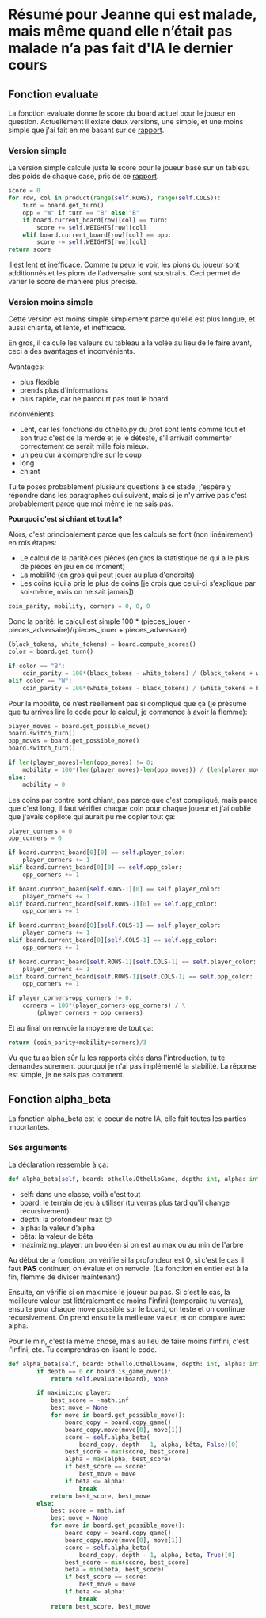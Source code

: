 # Résumé pour Jeanne qui est malade, mais même quand elle n’était pas malade n’a pas fait d'IA le dernier cours

## Fonction evaluate

La fonction evaluate donne le score du board actuel pour le joueur en question.
Actuellement il existe deux versions, une simple, et une moins simple que j'ai fait en me basant sur ce [rapport](https://courses.cs.washington.edu/courses/cse573/04au/Project/mini1/RUSSIA/Final_Paper.pdf).

### Version simple

La version simple calcule juste le score pour le joueur basé sur un tableau des poids de chaque case, pris de ce [rapport](https://courses.cs.washington.edu/courses/cse573/04au/Project/mini1/O-Thell-Us/Othellus.pdf).

```python
score = 0
for row, col in product(range(self.ROWS), range(self.COLS)):
    turn = board.get_turn()
    opp = "W" if turn == "B" else "B"
    if board.current_board[row][col] == turn:
        score += self.WEIGHTS[row][col]
    elif board.current_board[row][col] == opp:
        score -= self.WEIGHTS[row][col]
return score
```

Il est lent et inefficace.
Comme tu peux le voir, les pions du joueur sont additionnés et les pions de l'adversaire sont soustraits.
Ceci permet de varier le score de manière plus précise.

### Version moins simple

Cette version est moins simple simplement parce qu'elle est plus longue, et aussi chiante, et lente, et inefficace.

En gros, il calcule les valeurs du tableau à la volée au lieu de le faire avant, ceci a des avantages et inconvénients.

Avantages:

- plus flexible
- prends plus d'informations
- plus rapide, car ne parcourt pas tout le board

Inconvénients:

- Lent, car les fonctions du othello.py du prof sont lents comme tout et son truc c'est de la merde et je le déteste, s’il arrivait commenter correctement ce serait mille fois mieux.
- un peu dur à comprendre sur le coup
- long
- chiant

Tu te poses probablement plusieurs questions à ce stade, j'espère y répondre dans les paragraphes qui suivent, mais si je n'y arrive pas c'est probablement parce que moi même je ne sais pas.

**Pourquoi c'est si chiant et tout la?**

Alors, c'est principalement parce que les calculs se font (non linéairement) en rois étapes:

- Le calcul de la parité des pièces (en gros la statistique de qui a le plus de pièces en jeu en ce moment)
- La mobilité (en gros qui peut jouer au plus d'endroits)
- Les coins (qui a pris le plus de coins [je crois que celui-ci s'explique par soi-même, mais on ne sait jamais])

```python
coin_parity, mobility, corners = 0, 0, 0
```

Donc la parité: le calcul est simple 100 \* (pieces_jouer - pieces_adversaire)/(pieces_jouer + pieces_adversaire)

```python
(black_tokens, white_tokens) = board.compute_scores()
color = board.get_turn()

if color == "B":
    coin_parity = 100*(black_tokens - white_tokens) / (black_tokens + white_tokens)
elif color == "W":
    coin_parity = 100*(white_tokens - black_tokens) / (white_tokens + black_tokens)

```

Pour la mobilité, ce n’est réellement pas si compliqué que ça (je présume que tu arrives lire le code pour le calcul, je commence à avoir la flemme):

```python
player_moves = board.get_possible_move()
board.switch_turn()
opp_moves = board.get_possible_move()
board.switch_turn()

if len(player_moves)+len(opp_moves) != 0:
    mobility = 100*(len(player_moves)-len(opp_moves)) / (len(player_moves)+len(opp_moves))
else:
    mobility = 0
```

Les coins par contre sont chiant, pas parce que c'est compliqué, mais parce que c'est long, il faut vérifier chaque coin pour chaque joueur et j'ai oublié que j'avais copilote qui aurait pu me copier tout ça:

```python
player_corners = 0
opp_corners = 0

if board.current_board[0][0] == self.player_color:
    player_corners += 1
elif board.current_board[0][0] == self.opp_color:
    opp_corners += 1

if board.current_board[self.ROWS-1][0] == self.player_color:
    player_corners += 1
elif board.current_board[self.ROWS-1][0] == self.opp_color:
    opp_corners += 1

if board.current_board[0][self.COLS-1] == self.player_color:
    player_corners += 1
elif board.current_board[0][self.COLS-1] == self.opp_color:
    opp_corners += 1

if board.current_board[self.ROWS-1][self.COLS-1] == self.player_color:
    player_corners += 1
elif board.current_board[self.ROWS-1][self.COLS-1] == self.opp_color:
    opp_corners += 1

if player_corners+opp_corners != 0:
    corners = 100*(player_corners-opp_corners) / \
        (player_corners + opp_corners)

```

Et au final on renvoie la moyenne de tout ça:

```python
return (coin_parity+mobility+corners)/3
```

Vu que tu as bien sûr lu les rapports cités dans l'introduction, tu te demandes surement pourquoi je n'ai pas implémenté la stabilité. La réponse est simple, je ne sais pas comment.

## Fonction alpha_beta

La fonction alpha_beta est le coeur de notre IA, elle fait toutes les parties importantes.

### Ses arguments

La déclaration ressemble à ça:

```python
def alpha_beta(self, board: othello.OthelloGame, depth: int, alpha: int, beta: int, maximizing_player: bool) -> tuple[int, int]:
```

- self: dans une classe, voilà c'est tout
- board: le terrain de jeu à utiliser (tu verras plus tard qu'il change récursivement)
- depth: la profondeur max 😏
- alpha: la valeur d’alpha
- bêta: la valeur de bêta
- maximizing_player: un booléen si on est au max ou au min de l'arbre

Au début de la fonction, on vérifie si la profondeur est 0, si c'est le cas il faut **PAS** continuer, on évalue et on renvoie. (La fonction en entier est à la fin, flemme de diviser maintenant)

Ensuite, on vérifie si on maximise le joueur ou pas. Si c'est le cas, la meilleure valeur est littéralement de moins l'infini (temporaire tu verras), ensuite pour chaque move possible sur le board, on teste et on continue récursivement. On prend ensuite la meilleure valeur, et on compare avec alpha.

Pour le min, c'est la même chose, mais au lieu de faire moins l'infini, c'est l'infini, etc. Tu comprendras en lisant le code.

```python
def alpha_beta(self, board: othello.OthelloGame, depth: int, alpha: int, beta: int, maximizing_player: bool) -> tuple[int, int]:
        if depth == 0 or board.is_game_over():
            return self.evaluate(board), None

        if maximizing_player:
            best_score = -math.inf
            best_move = None
            for move in board.get_possible_move():
                board_copy = board.copy_game()
                board_copy.move(move[0], move[1])
                score = self.alpha_beta(
                    board_copy, depth - 1, alpha, bêta, False)[0]
                best_score = max(score, best_score)
                alpha = max(alpha, best_score)
                if best_score == score:
                    best_move = move
                if beta <= alpha:
                    break
            return best_score, best_move
        else:
            best_score = math.inf
            best_move = None
            for move in board.get_possible_move():
                board_copy = board.copy_game()
                board_copy.move(move[0], move[1])
                score = self.alpha_beta(
                    board_copy, depth - 1, alpha, beta, True)[0]
                best_score = min(score, best_score)
                beta = min(beta, best_score)
                if best_score == score:
                    best_move = move
                if beta <= alpha:
                    break
            return best_score, best_move

```
